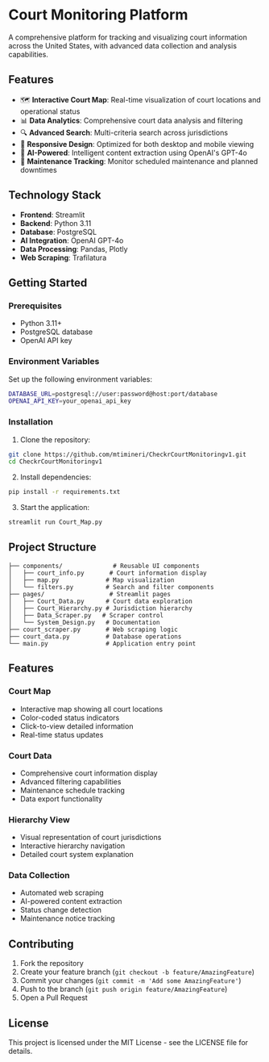 # Court Monitoring Platform

A comprehensive platform for tracking and visualizing court information across the United States, with advanced data collection and analysis capabilities.

## Features

- 🗺️ **Interactive Court Map**: Real-time visualization of court locations and operational status
- 📊 **Data Analytics**: Comprehensive court data analysis and filtering
- 🔍 **Advanced Search**: Multi-criteria search across jurisdictions
- 📱 **Responsive Design**: Optimized for both desktop and mobile viewing
- 🤖 **AI-Powered**: Intelligent content extraction using OpenAI's GPT-4o
- 📅 **Maintenance Tracking**: Monitor scheduled maintenance and planned downtimes

## Technology Stack

- **Frontend**: Streamlit
- **Backend**: Python 3.11
- **Database**: PostgreSQL
- **AI Integration**: OpenAI GPT-4o
- **Data Processing**: Pandas, Plotly
- **Web Scraping**: Trafilatura

## Getting Started

### Prerequisites

- Python 3.11+
- PostgreSQL database
- OpenAI API key

### Environment Variables

Set up the following environment variables:
```bash
DATABASE_URL=postgresql://user:password@host:port/database
OPENAI_API_KEY=your_openai_api_key
```

### Installation

1. Clone the repository:
```bash
git clone https://github.com/mtimineri/CheckrCourtMonitoringv1.git
cd CheckrCourtMonitoringv1
```

2. Install dependencies:
```bash
pip install -r requirements.txt
```

3. Start the application:
```bash
streamlit run Court_Map.py
```

## Project Structure

```
├── components/              # Reusable UI components
│   ├── court_info.py       # Court information display
│   ├── map.py             # Map visualization
│   └── filters.py         # Search and filter components
├── pages/                  # Streamlit pages
│   ├── Court_Data.py      # Court data exploration
│   ├── Court_Hierarchy.py # Jurisdiction hierarchy
│   ├── Data_Scraper.py   # Scraper control
│   └── System_Design.py   # Documentation
├── court_scraper.py       # Web scraping logic
├── court_data.py          # Database operations
└── main.py                # Application entry point
```

## Features

### Court Map
- Interactive map showing all court locations
- Color-coded status indicators
- Click-to-view detailed information
- Real-time status updates

### Court Data
- Comprehensive court information display
- Advanced filtering capabilities
- Maintenance schedule tracking
- Data export functionality

### Hierarchy View
- Visual representation of court jurisdictions
- Interactive hierarchy navigation
- Detailed court system explanation

### Data Collection
- Automated web scraping
- AI-powered content extraction
- Status change detection
- Maintenance notice tracking

## Contributing

1. Fork the repository
2. Create your feature branch (`git checkout -b feature/AmazingFeature`)
3. Commit your changes (`git commit -m 'Add some AmazingFeature'`)
4. Push to the branch (`git push origin feature/AmazingFeature`)
5. Open a Pull Request

## License

This project is licensed under the MIT License - see the LICENSE file for details.
